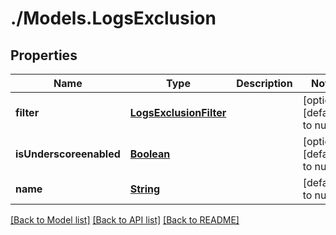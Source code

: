 # ./Models.LogsExclusion
## Properties

Name | Type | Description | Notes
------------ | ------------- | ------------- | -------------
**filter** | [**LogsExclusionFilter**][1] |  | [optional] [default to null]
**isUnderscoreenabled** | [**Boolean**][2] |  | [optional] [default to null]
**name** | [**String**][3] |  | [default to null]

[[Back to Model list]][4] [[Back to API list]][5] [[Back to README]][6]

[1]: LogsExclusionFilter.md
[2]: boolean.md
[3]: string.md
[4]: ../README.md#documentation-for-models
[5]: ../README.md#documentation-for-api-endpoints
[6]: ../README.md
